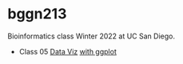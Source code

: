 # bggn213
Bioinformatics class Winter 2022 at UC San Diego.

- Class 05 [Data Viz](https://www.youtube.com/watch?v=iik25wqIuFo) [with ggplot](https://github.com/Galileagb/bggn213/blob/main/week05.pdf)
